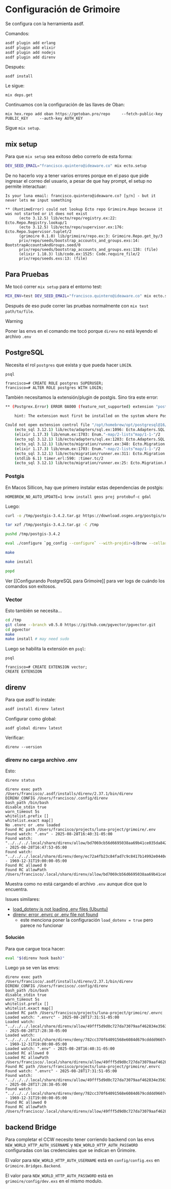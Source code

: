 # Configuración de Grimoire

Se configura con la herramienta asdf.

Comandos:
```bash
asdf plugin add erlang
asdf plugin add elixir
asdf plugin add nodejs
asdf plugin add direnv
```

Después:
```
asdf install
```

Le sigue:
```
mix deps.get
```

Continuamos con la configuración de las llaves de Oban:
```
mix hex.repo add oban https://getoban.pro/repo     --fetch-public-key PUBLIC_KEY     --auth-key AUTH_KEY
```

Sigue `mix setup`.

## mix setup

Para que `mix setup` sea exitoso debo correrlo de esta forma:
```bash
DEV_SEED_EMAIL="francisco.quintero@ideaware.co" mix ecto.setup
```

De no hacerlo voy a tener varios errores porque en el paso que pide ingresar el correo del usuario, a pesar de que hay prompt, el setup no permite interactuar:
```
Is your luna email: francisco.quintero@ideaware.co? [y/n] - but it never lets me input something

** (RuntimeError) could not lookup Ecto repo Grimoire.Repo because it was not started or it does not exist
      (ecto 3.12.5) lib/ecto/repo/registry.ex:22: Ecto.Repo.Registry.lookup/1
      (ecto 3.12.5) lib/ecto/repo/supervisor.ex:176: Ecto.Repo.Supervisor.tuplet/2
      (grimoire 0.1.0) lib/grimoire/repo.ex:3: Grimoire.Repo.get_by/3
      priv/repo/seeds/bootstrap_accounts_and_groups.exs:14: BootstrapAccountsAndGroups.seed/0
      priv/repo/seeds/bootstrap_accounts_and_groups.exs:138: (file)
      (elixir 1.18.3) lib/code.ex:1525: Code.require_file/2
      priv/repo/seeds.exs:13: (file)
```

## Para Pruebas

Me tocó correr `mix setup` para el entorno test:
```bash
MIX_ENV=test DEV_SEED_EMAIL="francisco.quintero@ideaware.co" mix ecto.setup
```

Después de eso pude correr las pruebas normalmente con `mix test path/to/file`.

> [!Warning]
> Poner las envs en el comando me tocó porque `direnv` no está leyendo el archivo `.env`

## PostgreSQL

Necesita el rol `postgres` que exista y que pueda hacer `LOGIN`.
```
psql

francisco=# CREATE ROLE postgres SUPERUSER;
francisco=# ALTER ROLE postgres WITH LOGIN;
```

También necesitamos la extensión/plugin de postgis. Sino tira este error:
```bash
** (Postgrex.Error) ERROR 0A000 (feature_not_supported) extension "postgis" is not available

    hint: The extension must first be installed on the system where PostgreSQL is running.

Could not open extension control file "/opt/homebrew/opt/postgresql@16/share/postgresql@16/extension/postgis.control": No such file or directory.
    (ecto_sql 3.12.1) lib/ecto/adapters/sql.ex:1096: Ecto.Adapters.SQL.raise_sql_call_error/1
    (elixir 1.17.3) lib/enum.ex:1703: Enum."-map/2-lists^map/1-1-"/2
    (ecto_sql 3.12.1) lib/ecto/adapters/sql.ex:1203: Ecto.Adapters.SQL.execute_ddl/4
    (ecto_sql 3.12.1) lib/ecto/migration/runner.ex:348: Ecto.Migration.Runner.log_and_execute_ddl/3
    (elixir 1.17.3) lib/enum.ex:1703: Enum."-map/2-lists^map/1-1-"/2
    (ecto_sql 3.12.1) lib/ecto/migration/runner.ex:311: Ecto.Migration.Runner.perform_operation/3
    (stdlib 6.1) timer.erl:590: :timer.tc/2
    (ecto_sql 3.12.1) lib/ecto/migration/runner.ex:25: Ecto.Migration.Runner.run/8
```

### Postgis

En Macos Sillicon, hay que primero instalar estas dependencias de postgis:
```
HOMEBREW_NO_AUTO_UPDATE=1 brew install geos proj protobuf-c gdal
```

Luego:
```bash
curl -o /tmp/postgis-3.4.2.tar.gz https://download.osgeo.org/postgis/source/postgis-3.4.2.tar.gz

tar xzf /tmp/postgis-3.4.2.tar.gz -C /tmp

pushd /tmp/postgis-3.4.2

eval ./configure `pg_config --configure` --with-projdir=$(brew --cellar proj)/$(pkg-config --modversion proj) --with-pgconfig=$(which pg_config) --without-protobuf

make

make install

popd
```

Ver [[Configurando PostgreSQL para Grimoire]] para ver logs de cuándo los comandos son exitosos.

### Vector

Esto también se necesita...

```bash
cd /tmp
git clone --branch v0.5.0 https://github.com/pgvector/pgvector.git
cd pgvector
make
make install # may need sudo
```

Luego se habilita la extensión en `psql`:
```
psql

francisco=# CREATE EXTENSION vector;
CREATE EXTENSION
```

## direnv

Para que asdf lo instale:
```bash
asdf install direnv latest
```

Configurar como global:
```
asdf global direnv latest
```

Verificar:
```
direnv --version
```

### direnv no carga archivo .env

Esto:
```
direnv status

direnv exec path /Users/francisco/.asdf/installs/direnv/2.37.1/bin/direnv
DIRENV_CONFIG /Users/francisco/.config/direnv
bash_path /bin/bash
disable_stdin true
warn_timeout 5s
whitelist.prefix []
whitelist.exact map[]
No .envrc or .env loaded
Found RC path /Users/francisco/projects/luna-project/grimoire/.env
Found watch: ".env" - 2025-08-28T16:40:31-05:00
Found watch: "../../../.local/share/direnv/allow/bd7069cb56d6695038aa69b41ce035da842b2d9a89c99371e3656c3a001013aa" - 2025-08-28T16:47:53-05:00
Found watch: "../../../.local/share/direnv/deny/ec72a4fb23c84fad7c9c8417b14992e0440cc8a90c04ac1352f7dafa9245d88b" - 1969-12-31T19:00:00-05:00
Found RC allowed 0
Found RC allowPath /Users/francisco/.local/share/direnv/allow/bd7069cb56d6695038aa69b41ce035da842b2d9a89c99371e3656c3a001013aa
```

Muestra como no está cargando el archivo `.env` aunque dice que lo encuentra.

Issues similares:

- [load_dotenv is not loading .env files (Ubuntu)](https://github.com/direnv/direnv/issues/1189)
- [direnv: error .envrc or .env file not found](https://github.com/direnv/direnv/issues/916)
	- este menciona poner la configuración `load_dotenv = true` pero parece no funcionar

#### Solución

Para que cargue toca hacer:
```bash
eval "$(direnv hook bash)"
```

Luego ya se ven las envs:
```
direnv exec path /Users/francisco/.asdf/installs/direnv/2.37.1/bin/direnv
DIRENV_CONFIG /Users/francisco/.config/direnv
bash_path /bin/bash
disable_stdin true
warn_timeout 5s
whitelist.prefix []
whitelist.exact map[]
Loaded RC path /Users/francisco/projects/luna-project/grimoire/.envrc
Loaded watch: ".envrc" - 2025-08-28T17:31:51-05:00
Loaded watch: "../../../.local/share/direnv/allow/49fff5d9d0c727da73079aaf462834e35632f18d91277fa429dc96e53df9a406" - 2025-08-28T17:28:38-05:00
Loaded watch: "../../../.local/share/direnv/deny/782cc370f64091568e6084d679cdddd9607417c8f5a993036e63c32575b7dcaa" - 1969-12-31T19:00:00-05:00
Loaded watch: ".env" - 2025-08-28T16:40:31-05:00
Loaded RC allowed 0
Loaded RC allowPath /Users/francisco/.local/share/direnv/allow/49fff5d9d0c727da73079aaf462834e35632f18d91277fa429dc96e53df9a406
Found RC path /Users/francisco/projects/luna-project/grimoire/.envrc
Found watch: ".envrc" - 2025-08-28T17:31:51-05:00
Found watch: "../../../.local/share/direnv/allow/49fff5d9d0c727da73079aaf462834e35632f18d91277fa429dc96e53df9a406" - 2025-08-28T17:28:38-05:00
Found watch: "../../../.local/share/direnv/deny/782cc370f64091568e6084d679cdddd9607417c8f5a993036e63c32575b7dcaa" - 1969-12-31T19:00:00-05:00
Found RC allowed 0
Found RC allowPath /Users/francisco/.local/share/direnv/allow/49fff5d9d0c727da73079aaf462834e35632f18d91277fa429dc96e53df9a406
```

## backend Bridge

Para completar el CCW necesito tener corriendo backend con las envs `NEW_WORLD_HTTP_AUTH_USERNAME` y `NEW_WORLD_HTTP_AUTH_PASSWORD` configuradas con las credenciales que se indican en Grimoire.

El valor para `NEW_WORLD_HTTP_AUTH_USERNAME` está en `config/config.exs` en `Grimoire.Bridges.Backend`.

El valor para `NEW_WORLD_HTTP_AUTH_PASSWORD` está en `grimoire/config/dev.exs` en el mismo modulo.
